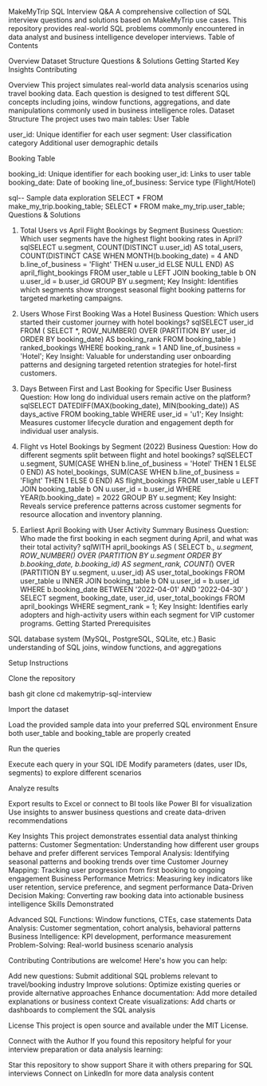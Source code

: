 MakeMyTrip SQL Interview Q&A
A comprehensive collection of SQL interview questions and solutions based on MakeMyTrip use cases. This repository provides real-world SQL problems commonly encountered in data analyst and business intelligence developer interviews.
Table of Contents

Overview
Dataset Structure
Questions & Solutions
Getting Started
Key Insights
Contributing

Overview
This project simulates real-world data analysis scenarios using travel booking data. Each question is designed to test different SQL concepts including joins, window functions, aggregations, and date manipulations commonly used in business intelligence roles.
Dataset Structure
The project uses two main tables:
User Table

user_id: Unique identifier for each user
segment: User classification category
Additional user demographic details

Booking Table

booking_id: Unique identifier for each booking
user_id: Links to user table
booking_date: Date of booking
line_of_business: Service type (Flight/Hotel)

sql-- Sample data exploration
SELECT * FROM make_my_trip.booking_table;
SELECT * FROM make_my_trip.user_table;
Questions & Solutions
1. Total Users vs April Flight Bookings by Segment
Business Question: Which user segments have the highest flight booking rates in April?
sqlSELECT 
    u.segment,
    COUNT(DISTINCT u.user_id) AS total_users,
    COUNT(DISTINCT CASE 
        WHEN MONTH(b.booking_date) = 4 AND b.line_of_business = 'Flight' 
        THEN u.user_id 
        ELSE NULL 
    END) AS april_flight_bookings
FROM user_table u 
LEFT JOIN booking_table b ON u.user_id = b.user_id
GROUP BY u.segment;
Key Insight: Identifies which segments show strongest seasonal flight booking patterns for targeted marketing campaigns.

2. Users Whose First Booking Was a Hotel
Business Question: Which users started their customer journey with hotel bookings?
sqlSELECT user_id 
FROM (
    SELECT *,
        ROW_NUMBER() OVER (PARTITION BY user_id ORDER BY booking_date) AS booking_rank
    FROM booking_table
) ranked_bookings 
WHERE booking_rank = 1 AND line_of_business = 'Hotel';
Key Insight: Valuable for understanding user onboarding patterns and designing targeted retention strategies for hotel-first customers.

3. Days Between First and Last Booking for Specific User
Business Question: How long do individual users remain active on the platform?
sqlSELECT
    DATEDIFF(MAX(booking_date), MIN(booking_date)) AS days_active
FROM booking_table
WHERE user_id = 'u1';
Key Insight: Measures customer lifecycle duration and engagement depth for individual user analysis.

4. Flight vs Hotel Bookings by Segment (2022)
Business Question: How do different segments split between flight and hotel bookings?
sqlSELECT 
    u.segment,
    SUM(CASE WHEN b.line_of_business = 'Hotel' THEN 1 ELSE 0 END) AS hotel_bookings,
    SUM(CASE WHEN b.line_of_business = 'Flight' THEN 1 ELSE 0 END) AS flight_bookings
FROM user_table u 
LEFT JOIN booking_table b ON u.user_id = b.user_id
WHERE YEAR(b.booking_date) = 2022
GROUP BY u.segment;
Key Insight: Reveals service preference patterns across customer segments for resource allocation and inventory planning.

5. Earliest April Booking with User Activity Summary
Business Question: Who made the first booking in each segment during April, and what was their total activity?
sqlWITH april_bookings AS (
    SELECT 
        b.*, 
        u.segment,
        ROW_NUMBER() OVER (PARTITION BY u.segment ORDER BY b.booking_date, b.booking_id) AS segment_rank,
        COUNT(*) OVER (PARTITION BY u.segment, u.user_id) AS user_total_bookings
    FROM user_table u 
    INNER JOIN booking_table b ON u.user_id = b.user_id
    WHERE b.booking_date BETWEEN '2022-04-01' AND '2022-04-30'
) 
SELECT 
    segment, 
    booking_date, 
    user_id, 
    user_total_bookings
FROM april_bookings 
WHERE segment_rank = 1;
Key Insight: Identifies early adopters and high-activity users within each segment for VIP customer programs.
Getting Started
Prerequisites

SQL database system (MySQL, PostgreSQL, SQLite, etc.)
Basic understanding of SQL joins, window functions, and aggregations

Setup Instructions

Clone the repository

bash   git clone <repository-url>
   cd makemytrip-sql-interview

Import the dataset

Load the provided sample data into your preferred SQL environment
Ensure both user_table and booking_table are properly created


Run the queries

Execute each query in your SQL IDE
Modify parameters (dates, user IDs, segments) to explore different scenarios


Analyze results

Export results to Excel or connect to BI tools like Power BI for visualization
Use insights to answer business questions and create data-driven recommendations



Key Insights
This project demonstrates essential data analyst thinking patterns:
Customer Segmentation: Understanding how different user groups behave and prefer different services
Temporal Analysis: Identifying seasonal patterns and booking trends over time
Customer Journey Mapping: Tracking user progression from first booking to ongoing engagement
Business Performance Metrics: Measuring key indicators like user retention, service preference, and segment performance
Data-Driven Decision Making: Converting raw booking data into actionable business intelligence
Skills Demonstrated

Advanced SQL Functions: Window functions, CTEs, case statements
Data Analysis: Customer segmentation, cohort analysis, behavioral patterns
Business Intelligence: KPI development, performance measurement
Problem-Solving: Real-world business scenario analysis

Contributing
Contributions are welcome! Here's how you can help:

Add new questions: Submit additional SQL problems relevant to travel/booking industry
Improve solutions: Optimize existing queries or provide alternative approaches
Enhance documentation: Add more detailed explanations or business context
Create visualizations: Add charts or dashboards to complement the SQL analysis

License
This project is open source and available under the MIT License.

Connect with the Author
If you found this repository helpful for your interview preparation or data analysis learning:

Star this repository to show support
Share it with others preparing for SQL interviews
Connect on LinkedIn for more data analysis content
